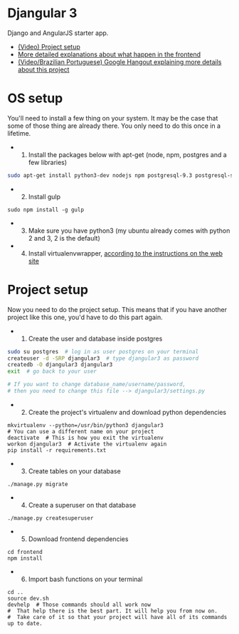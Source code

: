 # Djangular 3

Django and AngularJS starter app.

* [(Video) Project setup](https://youtu.be/okWBei-rK_A)
* [More detailed explanations about what happen in the frontend](https://dicasdolampada.wordpress.com/2015/06/25/a-awesome-setup-for-your-angularjs-project-13/)
* [(Video/Brazilian Portuguese) Google Hangout explaining more details about this project](https://www.youtube.com/watch?v=XarTMSK2Fq8)

# OS setup

You'll need to install a few thing on your system. It may be the case that some of those thing are already there.
You only need to do this once in a lifetime.

* 1) Install the packages below with apt-get (node, npm, postgres and a few libraries)

```bash
sudo apt-get install python3-dev nodejs npm postgresql-9.3 postgresql-server-dev-all
```

* 2) Install gulp

```shell
sudo npm install -g gulp
```

* 3) Make sure you have python3 (my ubuntu already comes with python 2 and 3, 2 is the default)

* 4) Install virtualenvwrapper, [according to the instructions on the web site](http://virtualenvwrapper.readthedocs.org/en/latest/install.html)

# Project setup

Now you need to do the project setup. This means that if you have another project like this one, you'd have to do this part again.

* 1) Create the user and database inside postgres

```bash
sudo su postgres  # log in as user postgres on your terminal
createuser -d -SRP djangular3  # type djangular3 as password
createdb -O djangular3 djangular3
exit  # go back to your user

# If you want to change database_name/username/password,
# then you need to change this file --> djangular3/settings.py
```

* 2) Create the project's virtualenv and download python dependencies

```shell
mkvirtualenv --python=/usr/bin/python3 djangular3  
# You can use a different name on your project
deactivate  # This is how you exit the virtualenv
workon djangular3  # Activate the virtualenv again
pip install -r requirements.txt
```

* 3) Create tables on your database

```shell
./manage.py migrate
```

* 4) Create a superuser on that database

```shell
./manage.py createsuperuser
```

* 5) Download frontend dependencies

```shell
cd frontend
npm install
```

* 6) Import bash functions on your terminal

```shell
cd ..
source dev.sh
devhelp  # Those commands should all work now
#  That help there is the best part. It will help you from now on.
#  Take care of it so that your project will have all of its commands up to date.
```
